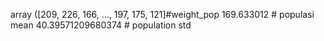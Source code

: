 array ([209, 226, 166, ..., 197, 175, 121]#weight_pop
169.633012 # populasi mean
40.39571209680374 # population std
